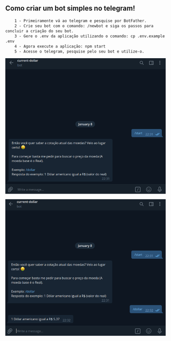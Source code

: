## Como criar um bot simples no telegram!

```
    1 - Primeiramente vá ao telegram e pesquise por BotFather.
    2 - Crie seu bot com o comando: /newbot e siga os passos para concluir a criação do seu bot.
    3 - Gere o .env da aplicação utilizando o comando: cp .env.example .env
    4 - Agora execute a aplicação: npm start
    5 - Acesse o telegram, pesquise pelo seu bot e utilize-o.
```

![](imgs/start.png)

![](imgs/dollar.png)
